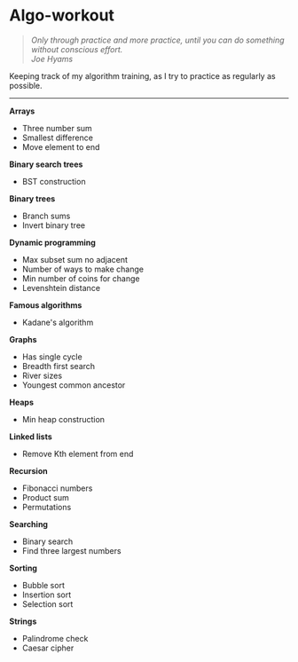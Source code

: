 # Algo-workout

> *Only through practice and more practice, until you can do something without conscious effort.*  
> *Joe Hyams*

Keeping track of my algorithm training, as I try to practice as regularly as possible.
___

**Arrays**
* Three number sum
* Smallest difference
* Move element to end

**Binary search trees**
* BST construction

**Binary trees**
* Branch sums
* Invert binary tree

**Dynamic programming**
* Max subset sum no adjacent
* Number of ways to make change
* Min number of coins for change
* Levenshtein distance

**Famous algorithms**
* Kadane's algorithm

**Graphs**
* Has single cycle
* Breadth first search
* River sizes
* Youngest common ancestor

**Heaps**
* Min heap construction

**Linked lists**
* Remove Kth element from end

**Recursion**
* Fibonacci numbers
* Product sum
* Permutations

**Searching**
* Binary search
* Find three largest numbers

**Sorting**
* Bubble sort
* Insertion sort
* Selection sort

**Strings**
* Palindrome check
* Caesar cipher
